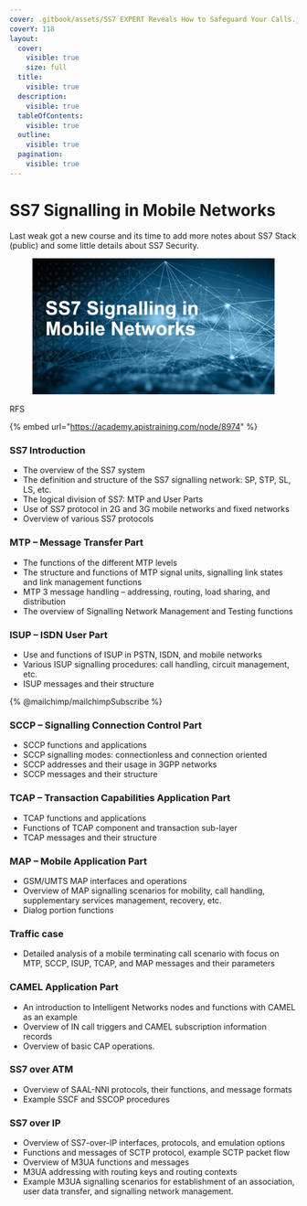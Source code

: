 ```yaml
---
cover: .gitbook/assets/SS7 EXPERT Reveals How to Safeguard Your Calls.jpg
coverY: 118
layout:
  cover:
    visible: true
    size: full
  title:
    visible: true
  description:
    visible: true
  tableOfContents:
    visible: true
  outline:
    visible: true
  pagination:
    visible: true
---
```


# SS7 Signalling in Mobile Networks

Last weak got a new course and its time to add more notes about SS7 Stack (public) and some little details about SS7 Security.

<figure><img src=".gitbook/assets/image (2).png" alt=""><figcaption></figcaption></figure>

RFS

{% embed url="https://academy.apistraining.com/node/8974" %}

### SS7 Introduction

* The overview of the SS7 system
* The definition and structure of the SS7 signalling network: SP, STP, SL, LS, etc.
* The logical division of SS7: MTP and User Parts
* Use of SS7 protocol in 2G and 3G mobile networks and fixed networks
* Overview of various SS7 protocols

### MTP – Message Transfer Part

* The functions of the different MTP levels
* The structure and functions of MTP signal units, signalling link states and link management functions
* MTP 3 message handling – addressing, routing, load sharing, and distribution
* The overview of Signalling Network Management and Testing functions

### ISUP – ISDN User Part

* Use and functions of ISUP in PSTN, ISDN, and mobile networks
* Various ISUP signalling procedures: call handling, circuit management, etc.
* ISUP messages and their structure

{% @mailchimp/mailchimpSubscribe %}

### SCCP – Signalling Connection Control Part

* SCCP functions and applications
* SCCP signalling modes: connectionless and connection oriented
* SCCP addresses and their usage in 3GPP networks
* SCCP messages and their structure

### TCAP – Transaction Capabilities Application Part

* TCAP functions and applications
* Functions of TCAP component and transaction sub-layer
* TCAP messages and their structure

### MAP – Mobile Application Part

* GSM/UMTS MAP interfaces and operations
* Overview of MAP signalling scenarios for mobility, call handling, supplementary services management, recovery, etc.
* Dialog portion functions

### Traffic case

* Detailed analysis of a mobile terminating call scenario with focus on MTP, SCCP, ISUP, TCAP, and MAP messages and their parameters

### CAMEL Application Part

* An introduction to Intelligent Networks nodes and functions with CAMEL as an example
* Overview of IN call triggers and CAMEL subscription information records
* Overview of basic CAP operations.

### SS7 over ATM

* Overview of SAAL-NNI protocols, their functions, and message formats
* Example SSCF and SSCOP procedures

### SS7 over IP

* Overview of SS7-over-IP interfaces, protocols, and emulation options
* Functions and messages of SCTP protocol, example SCTP packet flow
* Overview of M3UA functions and messages
* M3UA addressing with routing keys and routing contexts
* Example M3UA signalling scenarios for establishment of an association, user data transfer, and signalling network management.
